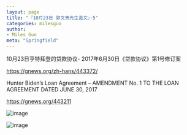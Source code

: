 ```yaml
---
layout: page
title: "『10月23日 郭文贵先生盖文』·5"
categories: milesguo
author:
- Miles Guo
meta: "Springfield"
---
```


10月23日亨特拜登的贷款协议- 2017年6月30日《贷款协议》第1号修订案

https://gnews.org/zh-hans/443372/

Hunter Biden’s Loan Agreement – AMENDMENT No. 1 TO THE LOAN AGREEMENT DATED JUNE 30, 2017

https://gnews.org/443211 

![image](../../../../image/milesguo/2020_10_23_Miles_Guo_Getter_5_1.jpeg)

![image](../../../../image/milesguo/2020_10_23_Miles_Guo_Getter_5_2.jpeg)
